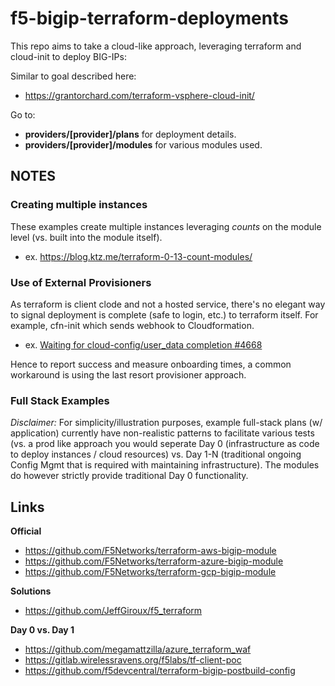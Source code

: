 # f5-bigip-terraform-deployments

This repo aims to take a cloud-like approach, leveraging terraform and cloud-init to deploy BIG-IPs:

Similar to goal described here:
- https://grantorchard.com/terraform-vsphere-cloud-init/


Go to:
- **providers/[provider]/plans** for deployment details.
- **providers/[provider]/modules** for various modules used.


## NOTES

### Creating multiple instances

These examples create multiple instances leveraging *counts* on the module level (vs. built into the module itself). 
  * ex. https://blog.ktz.me/terraform-0-13-count-modules/ 

### Use of External Provisioners

As terraform is client clode and not a hosted service, there's no elegant way to signal deployment is complete (safe to login, etc.) to terraform itself. For example, cfn-init which sends webhook to Cloudformation. 

  * ex. [Waiting for cloud-config/user_data completion #4668](https://github.com/hashicorp/terraform/issues/4668)

Hence to report success and measure onboarding times, a common workaround is using the last resort provisioner approach. 

### Full Stack Examples

*Disclaimer:* For simplicity/illustration purposes, example full-stack plans (w/ application) currently have non-realistic patterns to facilitate various tests (vs. a prod like approach you would seperate Day 0 (infrastructure as code to deploy instances / cloud resources) vs. Day 1-N (traditional ongoing Config Mgmt that is required with maintaining infrastructure). The modules do however strictly provide traditional Day 0 functionality.

## Links

 **Official**
 - https://github.com/F5Networks/terraform-aws-bigip-module
 - https://github.com/F5Networks/terraform-azure-bigip-module
 - https://github.com/F5Networks/terraform-gcp-bigip-module

 **Solutions**
 - https://github.com/JeffGiroux/f5_terraform

 **Day 0 vs. Day 1**
  - https://github.com/megamattzilla/azure_terraform_waf
  - https://gitlab.wirelessravens.org/f5labs/tf-client-poc
  - https://github.com/f5devcentral/terraform-bigip-postbuild-config


